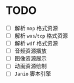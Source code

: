 TODO
====
- [ ] 解析 `map` 格式资源
- [ ] 解析 `was`/`tcp` 格式资源
- [ ] 解析 `wdf` 格式资源
- [ ] 音频资源播放
- [ ] 图像资源展示
- [ ] 动画资源绘制
- [ ] `Janio` 脚本引擎